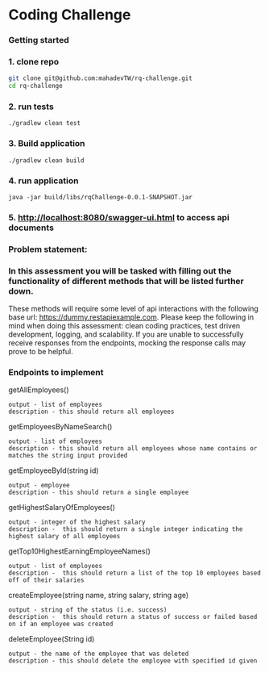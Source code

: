 # Coding Challenge

### Getting started

### 1. clone repo

```sh
git clone git@github.com:mahadevTW/rq-challenge.git
cd rq-challenge
```

### 2. run tests

```shell
./gradlew clean test
```


### 3. Build application

```shell
./gradlew clean build
```


### 4. run application
```shell
java -jar build/libs/rqChallenge-0.0.1-SNAPSHOT.jar
```

### 5. [http://localhost:8080/swagger-ui.html](http://localhost:8080/swagger-ui.html) to access api documents


### Problem statement: 


### In this assessment you will be tasked with filling out the functionality of different methods that will be listed further down.

These methods will require some level of api interactions with the following base url: https://dummy.restapiexample.com.
Please keep the following in mind when doing this assessment: clean coding practices, test driven development, logging,
and scalability.
If you are unable to successfully receive responses from the endpoints, mocking the response calls may prove to be
helpful.

### Endpoints to implement

getAllEmployees()

    output - list of employees
    description - this should return all employees

getEmployeesByNameSearch()

    output - list of employees
    description - this should return all employees whose name contains or matches the string input provided

getEmployeeById(string id)

    output - employee
    description - this should return a single employee

getHighestSalaryOfEmployees()

    output - integer of the highest salary
    description -  this should return a single integer indicating the highest salary of all employees

getTop10HighestEarningEmployeeNames()

    output - list of employees
    description -  this should return a list of the top 10 employees based off of their salaries

createEmployee(string name, string salary, string age)

    output - string of the status (i.e. success)
    description -  this should return a status of success or failed based on if an employee was created

deleteEmployee(String id)

    output - the name of the employee that was deleted
    description - this should delete the employee with specified id given
